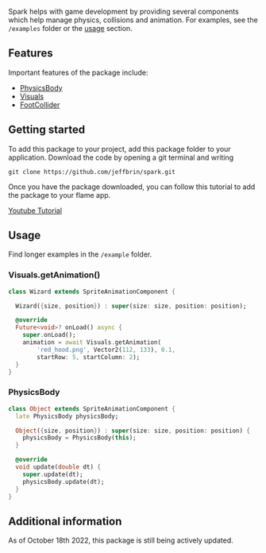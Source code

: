 <!--
This README describes the package. If you publish this package to pub.dev,
this README's contents appear on the landing page for your package.

For information about how to write a good package README, see the guide for
[writing package pages](https://dart.dev/guides/libraries/writing-package-pages).

For general information about developing packages, see the Dart guide for
[creating packages](https://dart.dev/guides/libraries/create-library-packages)
and the Flutter guide for
[developing packages and plugins](https://flutter.dev/developing-packages).
-->

Spark helps with game development by providing several components which help manage physics, collisions and animation.
For examples, see the `/examples` folder or the [usage](#usage) section.

## Features
Important features of the package include:
* [PhysicsBody](https://github.com/jeffbrin/spark/blob/main/lib/components/physics_body.dart)
* [Visuals](https://github.com/jeffbrin/spark/blob/main/lib/helpers/visuals.dart)
* [FootCollider](https://github.com/jeffbrin/spark/blob/main/lib/components/foot_collider.dart)

## Getting started

To add this package to your project, add this package folder to your application. Download the code by opening a git terminal and writing 
  
    git clone https://github.com/jeffbrin/spark.git

Once you have the package downloaded, you can follow this tutorial to add the package to your flame app.

<a href="https://youtu.be/fdwBWA6Djj4" target="_blank">Youtube Tutorial</a>

## Usage

Find longer examples in the `/example` folder.

### Visuals.getAnimation()
```dart
class Wizard extends SpriteAnimationComponent {

  Wizard({size, position}) : super(size: size, position: position);

  @override
  Future<void>? onLoad() async {
    super.onLoad();
    animation = await Visuals.getAnimation(
        'red_hood.png', Vector2(112, 133), 0.1,
        startRow: 5, startColumn: 2);
  }
}
```

### PhysicsBody
```dart
class Object extends SpriteAnimationComponent {
  late PhysicsBody physicsBody;

  Object({size, position}) : super(size: size, position: position) {
    physicsBody = PhysicsBody(this);
  }

  @override
  void update(double dt) {
    super.update(dt);
    physicsBody.update(dt);
  }
}
```

## Additional information
As of October 18th 2022, this package is still being actively updated.
